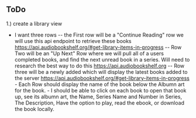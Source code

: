 ## ToDo
1.) create a library view
   - I want three rows
	-- the First row will be a "Continue Reading" row we will use this api endpoint to retrieve these books https://api.audiobookshelf.org/#get-library-items-in-progress
	-- Row Two will be an "Up Next" Row where we will pull all of a users completed books, and find the next unread book in a series. Will need to research the best way to do this https://api.audiobookshelf.org
	-- Row three will be a newly added which will display the latest books added to the server 	https://api.audiobookshelf.org/#get-library-items-in-progress
	- Each Row should display the name of the book below the Albumn art for the book.
	- I should be able to click on each book to open that book up, see its albumn art, the Name, Series Name and Number in Series, The Description, Have the option to play, read the ebook, or download the book locally.
